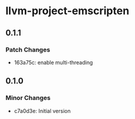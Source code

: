 # llvm-project-emscripten

## 0.1.1

### Patch Changes

- 163a75c: enable multi-threading

## 0.1.0

### Minor Changes

- c7a0d3e: Initial version
